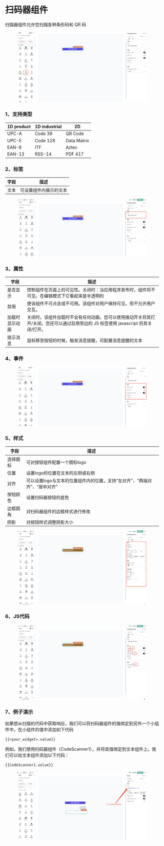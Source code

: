 # 扫码器组件

扫描器组件允许您扫描各种条形码和 QR 码

<figure><img src="../../../.gitbook/assets/image (1) (2) (1).png" alt=""><figcaption></figcaption></figure>

### 1、支持类型

| 1D product | 1D industrial | 2D          |
| ---------- | ------------- | ----------- |
| UPC-A      | Code 39       | QR Code     |
| UPC-E      | Code 128      | Data Matrix |
| EAN-8      | ITF           | Aztec       |
| EAN-13     | RSS-14        | PDF 417     |



### 2、标签

| 字段 | 描述          |
| -- | ----------- |
| 文本 | 可设置组件内展示的文本 |

<figure><img src="../../../.gitbook/assets/image (40) (1).png" alt=""><figcaption></figcaption></figure>

### 3、属性

| 字段      | 描述                                                                         |
| ------- | -------------------------------------------------------------------------- |
| 是否显示    | 控制组件在页面上的可见性。关闭时：当应用程序发布时，组件将不可见。在编辑模式下它看起来是半透明的                           |
| 禁用      | 使该组件不可点击或不可用。该组件对用户保持可见，但不允许用户交互。                                          |
| 加载时显示动画 | 关闭时，该组件加载时不会有任何动画。您可以使用拨动开关将其打开/关闭。您还可以通过启用旁边的 JS 标签使用 javascript 将其关闭/打开。 |
| 提示消息    | 鼠标移至按钮的时候，触发消息提醒，可配置消息提醒的文本                                                |



### 4、事件



<figure><img src="../../../.gitbook/assets/image (32) (1) (1).png" alt=""><figcaption></figcaption></figure>

### 5、样式

| 字段   | 描述                                         |
| ---- | ------------------------------------------ |
| 选择图标 | 可对按钮组件配置一个图标logo                           |
| 位置   | 设置logo的位置在文本的左侧或右侧                         |
| 对齐   | 可以设置logo与文本的位置组件内的位置，支持“左对齐”、“两端对齐”、“居中对齐” |
| 按钮颜色 |  设置扫码器按钮的底色                                |
| 边框圆角 | 对扫码器组件的边框样式进行修改                            |
| 阴影   | 对按钮样式调整阴影大小                                |

<figure><img src="../../../.gitbook/assets/image (39) (1).png" alt=""><figcaption></figcaption></figure>

### 6、JS代码



<figure><img src="../../../.gitbook/assets/image (10) (2) (1) (1).png" alt=""><figcaption></figcaption></figure>

### 7、例子演示

如果想从扫描的代码中获取响应，我们可以将扫码器组件的值绑定到另外一个小组件中，在小组件的值中添加如下代码

```
{{<your_widget>.value}}
```

例如，我们使用扫码器组件（CodeScanner1），并将其值绑定到文本组件上。我们可以给文本组件添加以下代码：

```
{{CodeScanner1.value}}
```

<figure><img src="../../../.gitbook/assets/image (44) (1).png" alt=""><figcaption></figcaption></figure>
